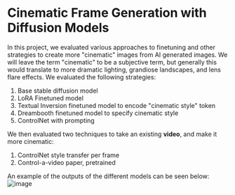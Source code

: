 # Cinematic Frame Generation with Diffusion Models

In this project, we evaluated various approaches to finetuning and other strategies to create more "cinematic" images from AI generated images. We will leave the term "cinematic" to be a subjective term, but generally this would translate to more dramatic lighting, grandiose landscapes, and lens flare effects. We evaluated the following strategies:
1. Base stable diffusion model
2. LoRA Finetuned model
3. Textual Inversion finetuned model to encode "cinematic style" token
4. Dreambooth finetuned model to specify cinematic style
5. ControlNet with prompting

We then evaluated two techniques to take an existing **video**, and make it more cinematic:
1. ControlNet style transfer per frame
2. Control-a-video paper, pretrained

An example of the outputs of the different models can be seen below:
![image](https://github.com/rmalde/236-cinematic-diffusion/assets/47470168/ab17037c-c3c7-43ed-a5fc-93dc1771e990)

